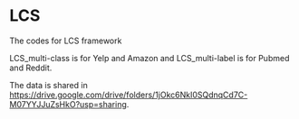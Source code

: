 # LCS

The codes for LCS framework

LCS_multi-class is for Yelp and Amazon and LCS_multi-label is for Pubmed and Reddit.

The data is shared in https://drive.google.com/drive/folders/1jOkc6NkI0SQdnqCd7C-M07YYJJuZsHkO?usp=sharing.

